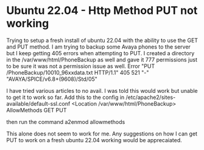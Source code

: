 
# Ubuntu 22.04 - Http Method PUT not working

Trying to setup a fresh install of ubuntu 22.04 with the ability to use the GET and PUT method.
I am trying to backup some Avaya phones to the server but I keep getting 405 errors when attempting to PUT.
I created a directory in the /var/www/html/PhoneBackup as well and gave it 777 permissions just to be sure it was not a permission issue as well.
Error
"PUT /PhoneBackup/10010_96xxdata.txt HTTP/1.1" 405 521 "-" "AVAYA/SPICE/v6.8+(9608)/Std/05"

I have tried various articles to no avail.
I was told this would work but unable to get it to work so far.
Add this to the config in /etc/apache2/sites-available/default-ssl.conf
                <Location /var/www/html/PhoneBackup>
                        AllowMethods GET PUT
                </Location>

then run the command
a2enmod allowmethods

This alone does not seem to work for me.
Any suggestions on how I can get PUT to work on a fresh ubuntu 22.04 working would be apprecaiated.

        